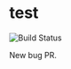 # test

![Build Status](https://github.com/vladgh/test/actions/workflows/debug.yml/badge.svg)

New bug PR.

